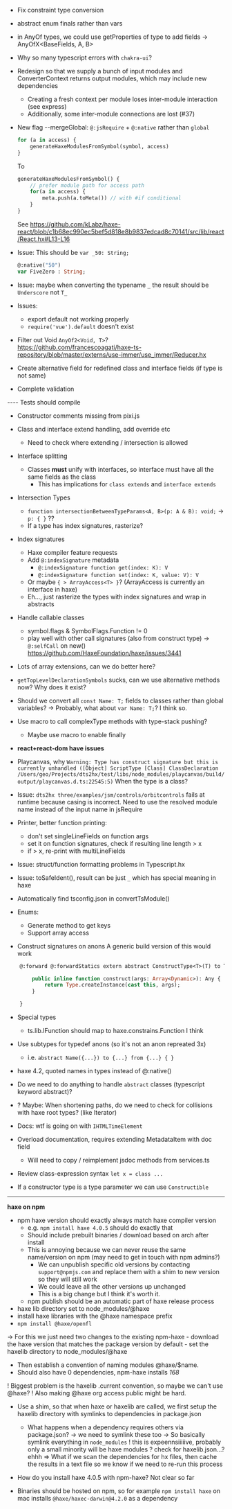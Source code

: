 - Fix constraint type conversion

- abstract enum finals rather than vars

- in AnyOf types, we could use getProperties of type to add fields
	-> AnyOfX<BaseFields, A, B>

- Why so many typescript errors with `chakra-ui`?

- Redesign so that we supply a bunch of input modules and ConverterContext returns output modules, which may include new dependencies
	- Creating a fresh context per module loses inter-module interaction (see express)
	- Additionally, some inter-module connections are lost (#37)

- New flag --mergeGlobal: `@:jsRequire` + `@:native` rather than `global`
	```haxe
	for (a in access) {
		generateHaxeModulesFromSymbol(symbol, access)
	}
	```
	To
	```haxe
	generateHaxeModulesFromSymbol() {
		// prefer module path for access path
		for(a in access) {
			meta.push(a.toMeta()) // with #if conditional
		}
	}
	```

	See https://github.com/kLabz/haxe-react/blob/c1b68ec990ec5bef5d818e8b9837edcad8c70141/src/lib/react/React.hx#L13-L16

- Issue: This should be `var _50: String;`
	```haxe
	@:native("50")
	var FiveZero : String;
	```
- Issue: maybe when converting the typename `_` the result should be `Underscore` not `T_`

- Issues:
	- export default not working properly
	- `require('vue').default` doesn't exist

- Filter out Void `AnyOf2<Void, T>`?
	https://github.com/francescoagati/haxe-ts-repository/blob/master/externs/use-immer/use_immer/Reducer.hx

- Create alternative field for redefined class and interface fields (if type is not same)

- Complete validation

---- Tests should compile

- Constructor comments missing from pixi.js

- Class and interface extend handling, add override etc
	- Need to check where extending / intersection is allowed

- Interface splitting
	- Classes **must** unify with interfaces, so interface must have all the same fields as the class
		- This has implications for `class extends` and `interface extends`

- Intersection Types
	- `function intersectionBetweenTypeParams<A, B>(p: A & B): void;` -> `p: { }` ??
	- If a type has index signatures, rasterize?

- Index signatures
	- Haxe compiler feature requests
	- Add `@:indexSignature` metadata
		- `@:indexSignature function get(index: K): V`
		- `@:indexSignature function set(index: K, value: V): V`
	- Or maybe `{ > ArrayAccess<T> }`? (ArrayAccess is currently an interface in haxe)
	- Eh..., just rasterize the types with index signatures and wrap in abstracts

- Handle callable classes
	- symbol.flags & SymbolFlags.Function != 0
	- play well with other call signatures (also from construct type)
	-> `@:selfCall` on new() https://github.com/HaxeFoundation/haxe/issues/3441 

- Lots of array extensions, can we do better here?

- `getTopLevelDeclarationSymbols` sucks, can we use alternative methods now? Why does it exist?

- Should we convert all `const Name: T;` fields to classes rather than global variables?
	-> Probably, what about `var Name: T;`? I think so.

- Use macro to call complexType methods with type-stack pushing?
	- Maybe use macro to enable finally

- **react+react-dom have issues**

- Playcanvas, why 
	`Warning: Type has construct signature but this is currently unhandled ([Object] ScriptType [Class] ClassDeclaration /Users/geo/Projects/dts2hx/test/libs/node_modules/playcanvas/build/output/playcanvas.d.ts:22545:5)`
	When the type is a class?

- Issue: `dts2hx three/examples/jsm/controls/orbitcontrols` fails at runtime because casing is incorrect. Need to use the resolved module name instead of the input name in jsRequire

- Printer, better function printing:
	- don't set singleLineFields on function args
	- set it on function signatures, check if resulting line length > x
	- if > x, re-print with multiLineFields

- Issue: struct/function formatting problems in Typescript.hx

- Issue: toSafeIdent(), result can be just `_` which has special meaning in haxe

- Automatically find tsconfig.json in convertTsModule()

- Enums:
	- Generate method to get keys
	- Support array access

- Construct signatures on anons
A generic build version of this would work
```haxe
	@:forward @:forwardStatics extern abstract ConstructType<T>(T) to T from T {

		public inline function construct(args: Array<Dynamic>): Any {
			return Type.createInstance(cast this, args);
		}

	}
```

- Special types
	- ts.lib.IFunction should map to haxe.constrains.Function I think

- Use subtypes for typedef anons (so it's not an anon repreated 3x)
	- i.e. `abstract Name({...}) to {...} from {...} { }`

- haxe 4.2, quoted names in types instead of @:native()

- Do we need to do anything to handle `abstract` classes (typescript keyword abstract)?

- ? Maybe: When shortening paths, do we need to check for collisions with haxe root types? (like Iterator)

- Docs: wtf is going on with `IHTMLTimeElement`
- Overload documentation, requires extending MetadataItem with doc field
	- Will need to copy / reimplement jsdoc methods from services.ts

- Review class-expression syntax `let x = class ...`

- If a constructor type is a type parameter we can use `Constructible`

------

**haxe on npm**
- npm haxe version should exactly always match haxe compiler version
	- e.g. `npm install haxe 4.0.5` should do exactly that
	- Should include prebuilt binaries / download based on arch after install
	- This is annoying because we can never reuse the same name/version on npm (may need to get in touch with npm admins?)
		- We can unpublish specific old versions by contacting `support@npmjs.com` and replace them with a shim to new version so they will still work
		- We could leave all the other versions up unchanged
		- This is a big change but I think it's worth it.
	- npm publish should be an automatic part of haxe release process
- haxe lib directory set to node_modules/@haxe
- install haxe libraries with the @haxe namespace prefix
- `npm install @haxe/openfl`

-> For this we just need two changes to the existing npm-haxe
	- download the haxe version that matches the package version by default
	- set the haxelib directory to node_modules/@haxe

- Then establish a convention of naming modules @haxe/$name.
- Should also have 0 dependencies, npm-haxe installs *168*

! Biggest problem is the haxelib .current convention, so maybe we can't use @haxe?
! Also making @haxe org access public might be hard.
- Use a shim, so that when haxe or haxelib are called, we first setup the haxelib directory with symlinks to dependencies in package.json
	- What happens when a dependency requires others via package.json?
		-> we need to symlink these too
		-> So basically symlink everything in `node_modules`
			! this is expeennsiiiiive, probably only a small minority will be haxe modules
			? check for haxelib.json...? ehhh
	=> What if we scan the dependencies for hx files, then cache the results in a text file so we know if we need to re-run this process
	

- How do you install haxe 4.0.5 with npm-haxe? Not clear so far

- Binaries should be hosted on npm, so for example `npm install haxe` on mac installs `@haxe/haxec-darwin@4.2.0` as a dependency